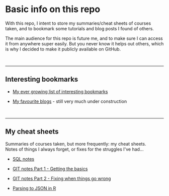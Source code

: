 # Basic info on this repo

With this repo, I intent to store my summaries/cheat sheets of courses taken, and to bookmark some tutorials and blog posts I found of others.  

The main audience for this repo is future me, and to make sure I can access it from anywhere super easily. But you never know it helps out others, which is why I decided to make it publicly available on GitHub.


<br><hr>

## Interesting bookmarks

+ [My ever growing list of interesting bookmarks](1_Useful_resources.md)

+ [My favourite blogs](2_Favourite_blogs.md) - still very much under construction


<br><hr>

## My cheat sheets

Summaries of courses taken, but more frequently: my cheat sheets.  
Notes of things I always forget, or fixes for the struggles I've had...

+ [SQL notes](SQL_01_basics.md)

+ [GIT notes Part 1 - Getting the basics](GIT_01_Basics.md)

+ [GIT notes Part 2 - Fixing when things go wrong](GIT_02_Fixing_screwups.md)

+ [Parsing to JSON in R](JSON_02_JSON_in_R.md)
